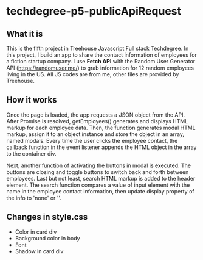 # techdegree-p5-publicApiRequest

## What it is

This is the fifth project in Treehouse Javascript Full stack Techdegree.
In this project, I build an app to share the contact information of employees for a fiction startup company. I use **Fetch API** with the Random User Generator API (https://randomuser.me/) to grab information for 12 random employees living in the US. All JS codes are from me, other files are provided by Treehouse.

## How it works
Once the page is loaded, the app requests a JSON object from the API. After Promise is resolved, getEmployees() generates and displays HTML markup for each employee data. Then, the function generates modal HTML markup, assign it to an object instance and store the object in an array, named modals. Every time the user clicks the employee contact, the callback function in the event listener appends the HTML object in the array to the container div. 

Next, another function of activating the buttons in modal is executed. The buttons are closing and toggle buttons to switch back and forth between employees. Last but not least, search HTML markup is added to the header element. The search function compares a value of input element with the name in the employee contact information, then update display property of the info to 'none' or ''.

## Changes in style.css
* Color in card div
* Background color in body
* Font
* Shadow in card div